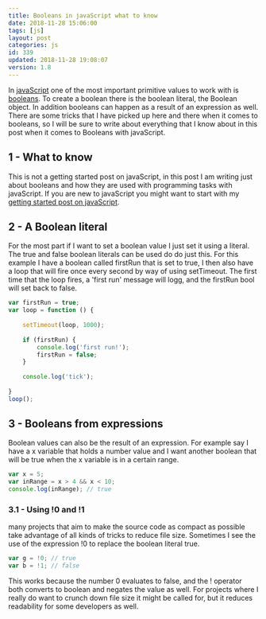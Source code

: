 ```yaml
---
title: Booleans in javaScript what to know
date: 2018-11-28 15:06:00
tags: [js]
layout: post
categories: js
id: 339
updated: 2018-11-28 19:08:07
version: 1.8
---
```


In [javaScript](https://en.wikipedia.org/wiki/JavaScript) one of the most important primitive values to work with is [booleans](https://developer.mozilla.org/en-US/docs/Web/JavaScript/Reference/Global_Objects/Boolean). To create a boolean there is the boolean literal, the Boolean object. In addition booleans can happen as a result of an expression as well. There are some tricks that I have picked up here and there when it comes to booleans, so I will be sure to write about everything that I know about in this post when it comes to Booleans with javaScript.

<!-- more -->

## 1 - What to know

This is not a getting started post on javaScript, in this post I am writing just about booleans and how they are used with programming tasks with javaScript. If you are new to javaScript you might want to start with my [getting started post on javaScript](/2018/11/27/js-getting-started/).

## 2 - A Boolean literal

For the most part if I want to set a boolean value I just set it using a literal. The true and false boolean literals can be used do do just this. For this example I have a boolean called firstRun that is set to true, I then also have a loop that will fire once every second by way of using setTimeout. The first time that the loop fires, a 'first run' message will logg, and the firstRun bool will set back to false.

```js
var firstRun = true;
var loop = function () {
 
    setTimeout(loop, 1000);
 
    if (firstRun) {
        console.log('first run!');
        firstRun = false;
    }
 
    console.log('tick');
 
}
loop();
```

## 3 - Booleans from expressions

Boolean values can also be the result of an expression. For example say I have a x variable that holds a number value and I want another boolean that will be true when the x variable is in a certain range.

```js
var x = 5;
var inRange = x > 4 && x < 10;
console.log(inRange); // true
```

### 3.1 - Using !0 and !1

many projects that aim to make the source code as compact as possible take advantage of all kinds of tricks to reduce file size. Sometimes I see the use of the expression !0 to replace the boolean literal true.

```js
var g = !0; // true
var b = !1; // false
```

This works because the number 0 evaluates to false, and the ! operator both converts to boolean and negates the value as well. For projects where I really do want to crunch down file size it might be called for, but it reduces readability for some developers as well.

